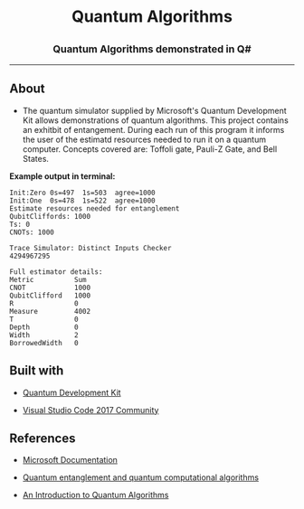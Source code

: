 <h1 align="center">Quantum Algorithms</h1>
<h2 align="center"><sub>Quantum Algorithms demonstrated in Q#</sub></h2>

---
## About
* The quantum simulator supplied by Microsoft's Quantum Development Kit allows demonstrations of quantum algorithms. This project contains an exhitbit of entangement. During each run of this program it informs the user of the estimatd resources needed to run it on a quantum computer. Concepts covered are: Toffoli gate, Pauli-Z Gate, and Bell States. 

<b>Example output in terminal:</b>
```   
Init:Zero 0s=497  1s=503  agree=1000
Init:One  0s=478  1s=522  agree=1000
Estimate resources needed for entanglement
QubitCliffords: 1000
Ts: 0
CNOTs: 1000

Trace Simulator: Distinct Inputs Checker
4294967295

Full estimator details:
Metric          Sum
CNOT            1000
QubitClifford   1000
R               0
Measure         4002
T               0
Depth           0
Width           2
BorrowedWidth   0
```

## Built with
* [Quantum Development Kit](https://www.microsoft.com/en-us/quantum/development-kit)

* [Visual Studio Code 2017 Community](https://code.visualstudio.com/)

## References

* [Microsoft Documentation](https://docs.microsoft.com/en-us/quantum/machines)

* [Quantum entanglement and quantum computational
algorithms](https://www.ias.ac.in/article/fulltext/pram/056/02-03/0357-0365)

* [An Introduction to Quantum Algorithms](https://www.ias.ac.in/article/fulltext/pram/056/02-03/0357-0365)


